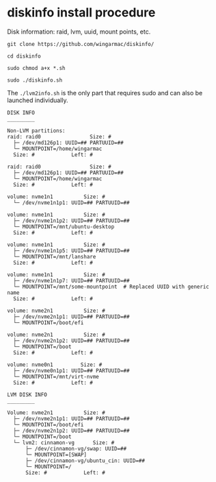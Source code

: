 # diskinfo install procedure

Disk information: raid, lvm, uuid, mount points, etc.

`git clone https://github.com/wingarmac/diskinfo/`

`cd diskinfo`

`sudo chmod a+x *.sh`

`sudo ./diskinfo.sh`

The `./lvm2info.sh` is the only part that requires sudo and can also be launched individually.

```
DISK INFO
_________

Non-LVM partitions:
raid: raid0                Size: #
  ├─ /dev/md126p1: UUID=## PARTUUID=##
  └─ MOUNTPOINT=/home/wingarmac
  Size: #            Left: #

raid: raid0                Size: #
  ├─ /dev/md126p1: UUID=## PARTUUID=##
  └─ MOUNTPOINT=/home/wingarmac
  Size: #            Left: #

volume: nvme1n1          Size: #
  └─ /dev/nvme1n1p1: UUID=## PARTUUID=##

volume: nvme1n1          Size: #
  ├─ /dev/nvme1n1p2: UUID=## PARTUUID=##
  └─ MOUNTPOINT=/mnt/ubuntu-desktop
  Size: #            Left: #

volume: nvme1n1          Size: #
  ├─ /dev/nvme1n1p5: UUID=## PARTUUID=##
  └─ MOUNTPOINT=/mnt/lanshare
  Size: #            Left: #

volume: nvme1n1          Size: #
  ├─ /dev/nvme1n1p7: UUID=## PARTUUID=##
  └─ MOUNTPOINT=/mnt/some-mountpoint  # Replaced UUID with generic name
  Size: #            Left: #

volume: nvme2n1          Size: #
  ├─ /dev/nvme2n1p1: UUID=## PARTUUID=##
  └─ MOUNTPOINT=/boot/efi

volume: nvme2n1          Size: #
  ├─ /dev/nvme2n1p2: UUID=## PARTUUID=##
  └─ MOUNTPOINT=/boot
  Size: #            Left: #

volume: nvme0n1         Size: #
  ├─ /dev/nvme0n1p1: UUID=## PARTUUID=##
  └─ MOUNTPOINT=/mnt/virt-nvme
  Size: #            Left: #

LVM DISK INFO
_________

Volume: nvme2n1          Size: #
  ├─ /dev/nvme2n1p1: UUID=## PARTUUID=##
  └─ MOUNTPOINT=/boot/efi
  ├─ /dev/nvme2n1p2: UUID=## PARTUUID=##
  └─ MOUNTPOINT=/boot
  └─ lvm2: cinnamon-vg      Size: #
      ├─ /dev/cinnamon-vg/swap: UUID=##
      └─ MOUNTPOINT=[SWAP]
      ├─ /dev/cinnamon-vg/ubuntu_cin: UUID=##
      └─ MOUNTPOINT=/
      Size: #            Left: #
